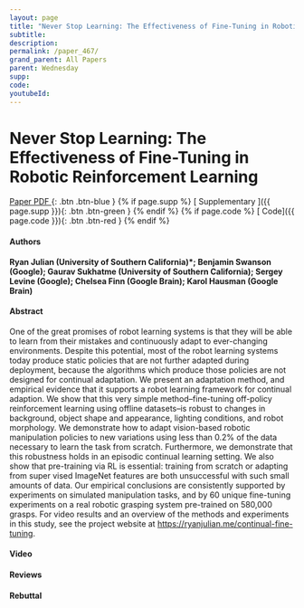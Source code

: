 ```yaml
---
layout: page
title: "Never Stop Learning: The Effectiveness of Fine-Tuning in Robotic Reinforcement Learning"
subtitle: 
description:
permalink: /paper_467/
grand_parent: All Papers
parent: Wednesday
supp: 
code: 
youtubeId: 
---
```


# Never Stop Learning: The Effectiveness of Fine-Tuning in Robotic Reinforcement Learning

[<i class="fa fa-file-text-o" aria-hidden="true"></i> Paper PDF ](https://drive.google.com/file/d/1rNYN2i-yDc0skeUjafvAv2OIYPnSvgWC/view){: .btn .btn-blue } {% if page.supp %} [<i class="fa fa-file-text-o" aria-hidden="true"></i> Supplementary ]({{ page.supp }}){: .btn .btn-green } {% endif %} {% if page.code %} [<i class="fa fa-github" aria-hidden="true"></i> Code]({{ page.code }}){: .btn .btn-red }
{% endif %}

#### Authors
**Ryan Julian (University of Southern California)*; Benjamin Swanson (Google); Gaurav Sukhatme (University of Southern California); Sergey Levine (Google); Chelsea Finn (Google Brain); Karol Hausman (Google Brain)**

#### Abstract
One of the great promises of robot learning systems is that they will be able to learn from their mistakes and continuously adapt to ever-changing environments. Despite this potential, most of the robot learning systems today produce static policies that are not further adapted during deployment, because the algorithms which produce those policies are not designed for continual adaptation. We present an adaptation method, and empirical evidence that it supports a robot learning framework for continual adaption. We show that this very simple method–fine-tuning off-policy reinforcement learning using offline datasets–is robust to changes in background, object shape and appearance, lighting conditions, and robot morphology. We demonstrate how to adapt vision-based robotic manipulation policies to new variations using less than 0.2% of the data necessary to learn the task from scratch. Furthermore, we demonstrate that this robustness holds in an episodic continual learning setting. We also show that pre-training via RL is essential: training from scratch or adapting from super vised ImageNet features are both unsuccessful with such small amounts of data. Our empirical conclusions are consistently supported by experiments on simulated manipulation tasks, and by 60 unique fine-tuning experiments on a real robotic grasping system pre-trained on 580,000 grasps. For video results and an overview of the methods and experiments in this study, see the project website at <a href="https://ryanjulian.me/continual-fine-tuning" target="_blank">https://ryanjulian.me/continual-fine-tuning</a>.

#### Video 

#### Reviews

#### Rebuttal

